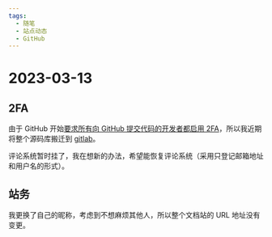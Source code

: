```yaml
---
tags:
  - 随笔
  - 站点动态
  - GitHub
---
```


# 2023-03-13

## 2FA

由于 GitHub 开始[要求所有向 GitHub 提交代码的开发者都启用 2FA](https://github.blog/2023-03-09-raising-the-bar-for-software-security-github-2fa-begins-march-13/)，所以我近期将整个源码库搬迁到 [gitlab](https://gitlab.com/reuleaux-triangle/whiteboard)。

评论系统暂时挂了，我在想新的办法，希望能恢复评论系统（采用只登记邮箱地址和用户名的形式）。

## 站务

我更换了自己的昵称，考虑到不想麻烦其他人，所以整个文档站的 URL 地址没有变更。
